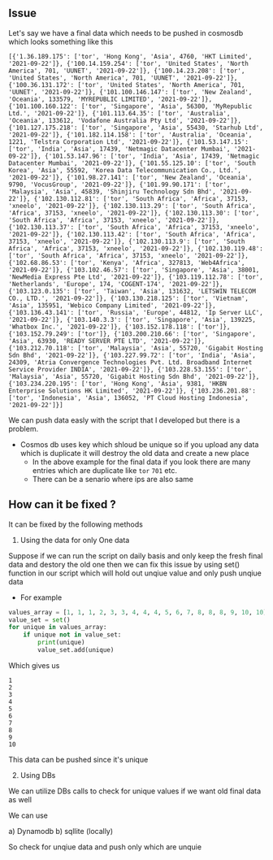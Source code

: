 ## Issue

Let's say we have a final data which needs to be pushed in cosmosdb which looks something like this
```
[{'1.36.189.175': ['tor', 'Hong Kong', 'Asia', 4760, 'HKT Limited', '2021-09-22']}, {'100.14.159.254': ['tor', 'United States', 'North America', 701, 'UUNET', '2021-09-22']}, {'100.14.23.208': ['tor', 'United States', 'North America', 701, 'UUNET', '2021-09-22']}, {'100.36.131.172': ['tor', 'United States', 'North America', 701, 'UUNET', '2021-09-22']}, {'101.100.146.147': ['tor', 'New Zealand', 'Oceania', 133579, 'MYREPUBLIC LIMITED', '2021-09-22']}, {'101.100.160.122': ['tor', 'Singapore', 'Asia', 56300, 'MyRepublic Ltd.', '2021-09-22']}, {'101.113.64.35': ['tor', 'Australia', 'Oceania', 133612, 'Vodafone Australia Pty Ltd', '2021-09-22']}, {'101.127.175.218': ['tor', 'Singapore', 'Asia', 55430, 'Starhub Ltd', '2021-09-22']}, {'101.182.114.158': ['tor', 'Australia', 'Oceania', 1221, 'Telstra Corporation Ltd', '2021-09-22']}, {'101.53.147.15': ['tor', 'India', 'Asia', 17439, 'Netmagic Datacenter Mumbai', '2021-09-22']}, {'101.53.147.96': ['tor', 'India', 'Asia', 17439, 'Netmagic Datacenter Mumbai', '2021-09-22']}, {'101.55.125.10': ['tor', 'South Korea', 'Asia', 55592, 'Korea Data Telecommunication Co., Ltd.', '2021-09-22']}, {'101.98.27.141': ['tor', 'New Zealand', 'Oceania', 9790, 'VocusGroup', '2021-09-22']}, {'101.99.90.171': ['tor', 'Malaysia', 'Asia', 45839, 'Shinjiru Technology Sdn Bhd', '2021-09-22']}, {'102.130.112.81': ['tor', 'South Africa', 'Africa', 37153, 'xneelo', '2021-09-22']}, {'102.130.113.29': ['tor', 'South Africa', 'Africa', 37153, 'xneelo', '2021-09-22']}, {'102.130.113.30': ['tor', 'South Africa', 'Africa', 37153, 'xneelo', '2021-09-22']}, {'102.130.113.37': ['tor', 'South Africa', 'Africa', 37153, 'xneelo', '2021-09-22']}, {'102.130.113.42': ['tor', 'South Africa', 'Africa', 37153, 'xneelo', '2021-09-22']}, {'102.130.113.9': ['tor', 'South Africa', 'Africa', 37153, 'xneelo', '2021-09-22']}, {'102.130.119.48': ['tor', 'South Africa', 'Africa', 37153, 'xneelo', '2021-09-22']}, {'102.68.86.53': ['tor', 'Kenya', 'Africa', 327813, 'Web4Africa', '2021-09-22']}, {'103.102.46.57': ['tor', 'Singapore', 'Asia', 38001, 'NewMedia Express Pte Ltd', '2021-09-22']}, {'103.119.112.78': ['tor', 'Netherlands', 'Europe', 174, 'COGENT-174', '2021-09-22']}, {'103.123.0.135': ['tor', 'Taiwan', 'Asia', 131632, 'LETSWIN TELECOM CO., LTD.', '2021-09-22']}, {'103.130.218.125': ['tor', 'Vietnam', 'Asia', 135951, 'Webico Company Limited', '2021-09-22']}, {'103.136.43.141': ['tor', 'Russia', 'Europe', 44812, 'Ip Server LLC', '2021-09-22']}, {'103.140.3.3': ['tor', 'Singapore', 'Asia', 139225, 'Whatbox Inc.', '2021-09-22']}, {'103.152.178.118': ['tor']}, {'103.152.79.249': ['tor']}, {'103.200.210.66': ['tor', 'Singapore', 'Asia', 63930, 'READY SERVER PTE LTD', '2021-09-22']}, {'103.212.70.118': ['tor', 'Malaysia', 'Asia', 55720, 'Gigabit Hosting Sdn Bhd', '2021-09-22']}, {'103.227.99.72': ['tor', 'India', 'Asia', 24309, 'Atria Convergence Technologies Pvt. Ltd. Broadband Internet Service Provider INDIA', '2021-09-22']}, {'103.228.53.155': ['tor', 'Malaysia', 'Asia', 55720, 'Gigabit Hosting Sdn Bhd', '2021-09-22']}, {'103.234.220.195': ['tor', 'Hong Kong', 'Asia', 9381, 'HKBN Enterprise Solutions HK Limited', '2021-09-22']}, {'103.236.201.88': ['tor', 'Indonesia', 'Asia', 136052, 'PT Cloud Hosting Indonesia', '2021-09-22']}]
```

We can push data easly with the script that I developed but there is a problem.

- Cosmos db uses key which shloud be unique so if you upload any data which is duplicate it will destroy the old data and create a new place
  - In the above example for the final data if you look there are many entries which are duplicate like ```tor``` ```701``` etc. 
  - There can be a senario where ips are also same 
 
## How can it be fixed ?

It can be fixed by the following methods

1)  Using the data for only One data

Suppose if we can run the script on daily basis and only keep the fresh final data and destory the old one then we can fix this issue by using set() function in our script which will hold out unqiue value and only push unqiue data

- For  example 
```python
values_array = [1, 1, 1, 2, 3, 3, 4, 4, 4, 5, 6, 7, 8, 8, 8, 9, 10, 10]
value_set = set()
for unique in values_array:
	if unique not in value_set:
		print(unique)
		value_set.add(unique)
```
Which gives us 

```
1
2
3
4
5
6
7
8
9
10
``` 
This data can be pushed since it's unique

2) Using DBs

We can utilize DBs calls to check for unique values if we  want old final data as well

We can use 

a) Dynamodb
b) sqllite (locally)

So check for unqiue data and push only which are unquie 





